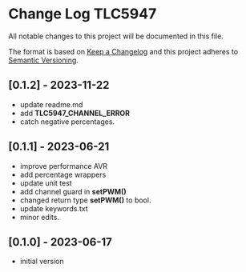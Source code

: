 # Change Log TLC5947

All notable changes to this project will be documented in this file.

The format is based on [Keep a Changelog](http://keepachangelog.com/)
and this project adheres to [Semantic Versioning](http://semver.org/).


## [0.1.2] - 2023-11-22
- update readme.md
- add **TLC5947_CHANNEL_ERROR**
- catch negative percentages.


## [0.1.1] - 2023-06-21
- improve performance AVR
- add percentage wrappers
- update unit test
- add channel guard in **setPWM()**
- changed return type **setPWM()** to bool.
- update keywords.txt
- minor edits.


## [0.1.0] - 2023-06-17
- initial version



